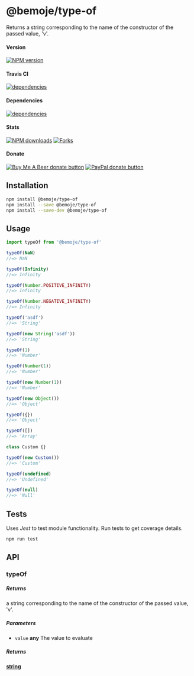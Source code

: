 # @bemoje/type-of

Returns a string corresponding to the name of the constructor of the passed value, 'v'.

#### Version

<span><a href="https://npmjs.org/@bemoje/type-of" title="View this project on NPM"><img src="https://img.shields.io/npm/v/@bemoje/type-of" alt="NPM version" /></a></span>

#### Travis CI

<span><a href="https://npmjs.org/@bemoje/type-of" title="View this project on NPM"><img src="https://travis-ci.org/bemoje/bemoje-type-of.svg?branch=master" alt="dependencies" /></a></span>

#### Dependencies

<span><a href="https://npmjs.org/@bemoje/type-of" title="View this project on NPM"><img src="https://david-dm.org/bemoje/bemoje-type-of.svg" alt="dependencies" /></a></span>

#### Stats

<span><a href="https://npmjs.org/@bemoje/type-of" title="View this project on NPM"><img src="https://img.shields.io/npm/dt/@bemoje/type-of" alt="NPM downloads" /></a></span>
<span><a href="https://github.com/bemoje/bemoje-type-of/fork" title="Fork this project"><img src="https://img.shields.io/github/forks/bemoje/bemoje-type-of" alt="Forks" /></a></span>

#### Donate

<span><a href="https://www.buymeacoffee.com/bemoje" title="Donate to this project using Buy Me A Beer"><img src="https://img.shields.io/badge/buy%20me%20a%20coffee-donate-yellow.svg?label=Buy me a beer!" alt="Buy Me A Beer donate button" /></a></span>
<span><a href="https://paypal.me/forstaaloen" title="Donate to this project using Paypal"><img src="https://img.shields.io/badge/paypal-donate-yellow.svg?label=PayPal" alt="PayPal donate button" /></a></span>

## Installation

```sh
npm install @bemoje/type-of
npm install --save @bemoje/type-of
npm install --save-dev @bemoje/type-of
```

## Usage

```javascript
import typeOf from '@bemoje/type-of'

typeOf(NaN)
//=> NaN

typeOf(Infinity)
//=> Infinity

typeOf(Number.POSITIVE_INFINITY)
//=> Infinity

typeOf(Number.NEGATIVE_INFINITY)
//=> Infinity

typeOf('asdf')
//=> 'String'

typeOf(new String('asdf'))
//=> 'String'

typeOf(1)
//=> 'Number'

typeOf(Number(1))
//=> 'Number'

typeOf(new Number(1))
//=> 'Number'

typeOf(new Object())
//=> 'Object'

typeOf({})
//=> 'Object'

typeOf([])
//=> 'Array'

class Custom {}

typeOf(new Custom())
//=> 'Custom'

typeOf(undefined)
//=> 'Undefined'

typeOf(null)
//=> 'Null'

```


## Tests
Uses *Jest* to test module functionality. Run tests to get coverage details.

```bash
npm run test
```

## API
### typeOf

##### Returns
a string corresponding to the name of the constructor of the passed value, 'v'.

##### Parameters

-   `value` **any** The value to evaluate

##### Returns
**[string][3]** 

[1]: #typeof

[2]: #parameters

[3]: https://developer.mozilla.org/docs/Web/JavaScript/Reference/Global_Objects/String